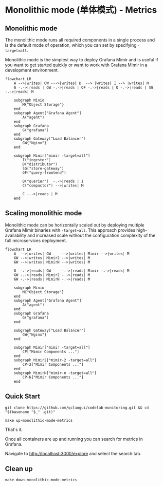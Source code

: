 # Monolithic mode (单体模式) - Metrics

## Monolithic mode

The monolithic mode runs all required components in a single process and is the default mode of operation, which you can set by specifying `-target=all`.

Monolithic mode is the simplest way to deploy Grafana Mimir and is useful if you want to get started quickly or want to work with Grafana Mimir in a development environment.

```mermaid
flowchart LR
    A -->|writes| GW --->|writes| D  --> |writes| I --> |writes| M
    G -.->|reads | GW -.->|reads | QF -.->|reads | Q -.->|reads | SG -.->|reads| M

    subgraph Minio
        M{"Object Storage"}
    end
    subgraph Agent["Grafana Agent"]
        A("agent")
    end
    subgraph Grafana
        G("grafana")
    end
    subgraph Gateway["Load Balancer"]
        GW{"Nginx"}
    end

    subgraph Mimir["mimir -target=all"]
        I("ingester")
        D("distributor")
        SG("store-gateway")
        QF("query-frontend")

        Q("querier")  -.->|reads | I 
        C("compactor") -->|writes| M

        C -.->|reads | M
    end
```

## Scaling monolithic mode

Monolithic mode can be horizontally scaled out by deploying multiple Grafana Mimir binaries with `-target=all`. This approach provides high-availability and increased scale without the configuration complexity of the full microservices deployment.

```mermaid
flowchart LR
    A  -->|writes| GW     -->|writes| Mimir -->|writes| M
    GW -->|writes| Mimir2 -->|writes| M
    GW -->|writes| MimirN -->|writes| M
    
    G  -.->|reads| GW     -.->|reads| Mimir -.->|reads| M    
    GW -.->|reads| Mimir2 -.->|reads| M
    GW -.->|reads| MimirN -.->|reads| M

    subgraph Minio
        M{"Object Storage"}
    end
    subgraph Agent["Grafana Agent"]
        A("agent")
    end
    subgraph Grafana
        G("grafana")
    end

    subgraph Gateway["Load Balancer"]
        GW{"Nginx"}
    end

    subgraph Mimir["mimir -target=all"]
        CP["Mimir Components ..."]
    end
    subgraph Mimir2["mimir-2 -target=all"]
        CP-2["Mimir Components ..."]
    end
    subgraph MimirN["mimir-n -target=all"]
        CP-N["Mimir Components ..."]
    end
```

## Quick Start

```shell
git clone https://github.com/qclaogui/codelab-monitoring.git && cd "$(basename "$_" .git)"

make up-monolithic-mode-metrics
```

That's it.

Once all containers are up and running you can search for metrics in Grafana.

Navigate to [http://localhost:3000/explore](http://localhost:3000/explore) and select the search tab.

## Clean up

```shell
make down-monolithic-mode-metrics
```
